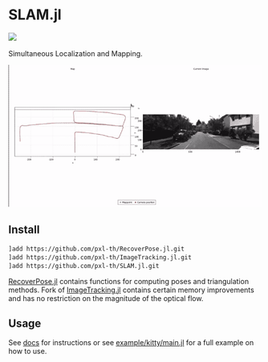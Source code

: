 # SLAM.jl

[![](https://img.shields.io/badge/docs-dev-blue.svg)](https://pxl-th.github.io/SLAM.jl/dev/)

Simultaneous Localization and Mapping.

![KITTY 05 sequence demo](res/kitty-05.gif)

## Install

```bash
]add https://github.com/pxl-th/RecoverPose.jl.git
]add https://github.com/pxl-th/ImageTracking.jl.git
]add https://github.com/pxl-th/SLAM.jl.git
```

[RecoverPose.jl](https://github.com/pxl-th/RecoverPose.jl) contains functions for computing poses and triangulation methods.
Fork of [ImageTracking.jl](https://github.com/pxl-th/ImageTracking.jl) contains certain memory improvements
and has no restriction on the magnitude of the optical flow.

## Usage

See [docs](https://pxl-th.github.io/SLAM.jl/dev/) for instructions
or see [example/kitty/main.jl](https://github.com/pxl-th/SLAM.jl/tree/master/example/kitty)
for a full example on how to use.
